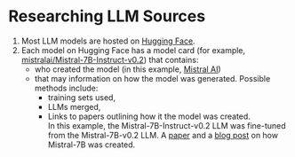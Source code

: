 # Researching LLM Sources
1. Most LLM models are hosted on [Hugging Face](https://huggingface.co/models).
2. Each model on Hugging Face has a model card (for example, [mistralai/Mistral-7B-Instruct-v0.2](https://huggingface.co/mistralai/Mistral-7B-Instruct-v0.2)) that contains:
   - who created the model (in this example, [Mistral AI](https://mistral.ai/))
   - that may information on how the model was generated. Possible methods include:
     - training sets used,
     - LLMs merged,
     - Links to papers outlining how it the model was created.  
In this example, the Mistral-7B-Instruct-v0.2 LLM was fine-tuned from the Mistral-7B-v0.2 LLM. A [paper](https://arxiv.org/abs/2310.06825) and a [blog post](https://mistral.ai/news/la-plateforme/) on how Mistral-7B was created.
